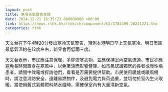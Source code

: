 ```yaml
---
layout: post
title: 寒冷天氣警告生效
date: 2024-12-21 16:35:23.000000000 +08:00
link: https://news.rthk.hk/rthk/ch/component/k2/1784499-20241221.htm
categories: rthk
---
```


天文台在下午4時20分發出寒冷天氣警告，預測本港明日早上天氣寒冷。明日市區最低氣溫約在12度左右，新界會再低兩三度。

天文台表示，市民應注意保暖，多穿禦寒衣物，並應保持室內空氣流通。市民亦應避免長時間置身在寒風中，以免著涼而影響健康。如市民認識獨居的長者或慢性病患者，請間中致電或探訪他們，看看是否需要提供幫助。市民使用暖爐或暖風機時，請注意消防安全，遠離易燃物件，及避免電力負荷過重，並切勿於室內生火取暖。當使用舊式氣體燃料熱水爐時，需確保室內有大量清新空氣。
